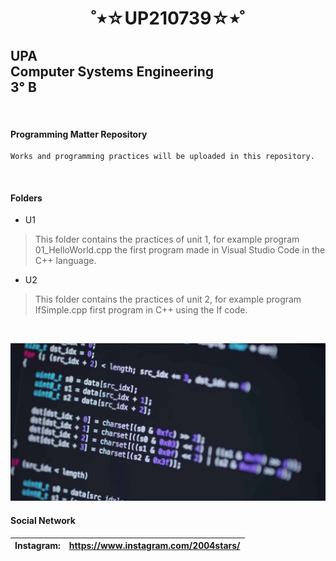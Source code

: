 <h1 align=center>
˚⭒☆UP210739☆⭒˚
</h1>

## UPA<br>Computer Systems Engineering<br>3° B
<br>

#### Programming Matter Repository
```
Works and programming practices will be uploaded in this repository.
```
<br>

#### Folders
- U1
> This folder contains the practices of unit 1, for example program 01_HelloWorld.cpp the first program made in Visual Studio Code in the C++ language.
- U2
> This folder contains the practices of unit 2, for example program IfSimple.cpp first program in C++ using the If code.
<br>

![):](/Image/CPP.jpg)
<br>

#### Social Network
|Instagram: | https://www.instagram.com/2004stars/ |
|:--------- |:------------------------------------ |
